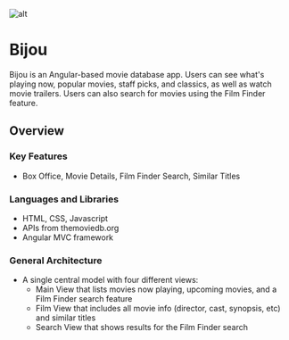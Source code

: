 ![alt](https://travis-ci.org/kyleholliday/Bijou.svg?branch=master)
# Bijou 
Bijou is an Angular-based movie database app. Users can see what's playing now, popular movies, staff picks, and classics, as well as watch movie trailers. Users can also search for movies using the Film Finder feature.

## Overview

### Key Features
- Box Office, Movie Details, Film Finder Search, Similar Titles

### Languages and Libraries
- HTML, CSS, Javascript
- APIs from themoviedb.org
- Angular MVC framework

### General Architecture
- A single central model with four different views:
  - Main View that lists movies now playing, upcoming movies, and a Film Finder search feature
  - Film View that includes all movie info (director, cast, synopsis, etc) and similar titles
  - Search View that shows results for the Film Finder search
